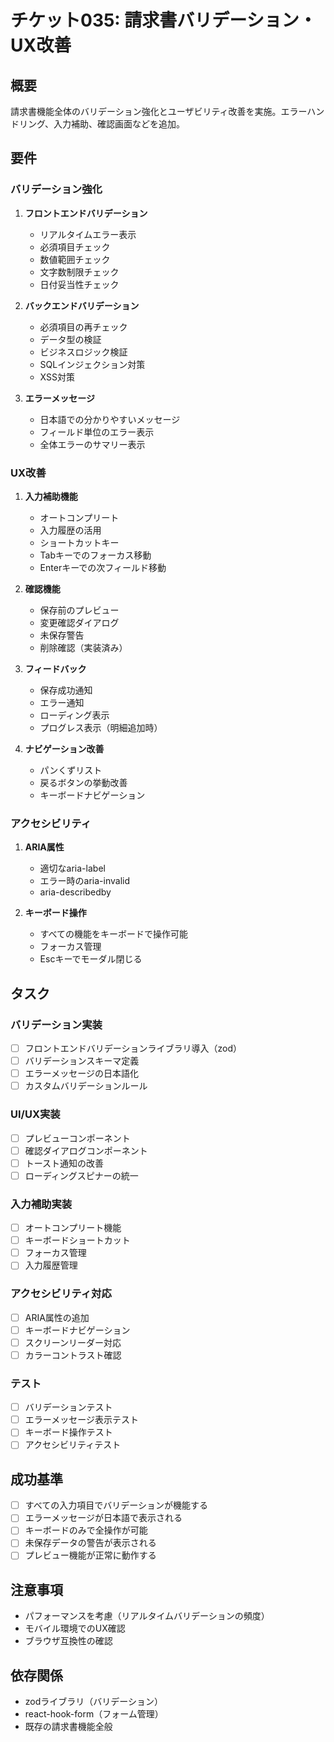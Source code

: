# チケット035: 請求書バリデーション・UX改善

## 概要
請求書機能全体のバリデーション強化とユーザビリティ改善を実施。エラーハンドリング、入力補助、確認画面などを追加。

## 要件

### バリデーション強化
1. **フロントエンドバリデーション**
   - リアルタイムエラー表示
   - 必須項目チェック
   - 数値範囲チェック
   - 文字数制限チェック
   - 日付妥当性チェック

2. **バックエンドバリデーション**
   - 必須項目の再チェック
   - データ型の検証
   - ビジネスロジック検証
   - SQLインジェクション対策
   - XSS対策

3. **エラーメッセージ**
   - 日本語での分かりやすいメッセージ
   - フィールド単位のエラー表示
   - 全体エラーのサマリー表示

### UX改善
1. **入力補助機能**
   - オートコンプリート
   - 入力履歴の活用
   - ショートカットキー
   - Tabキーでのフォーカス移動
   - Enterキーでの次フィールド移動

2. **確認機能**
   - 保存前のプレビュー
   - 変更確認ダイアログ
   - 未保存警告
   - 削除確認（実装済み）

3. **フィードバック**
   - 保存成功通知
   - エラー通知
   - ローディング表示
   - プログレス表示（明細追加時）

4. **ナビゲーション改善**
   - パンくずリスト
   - 戻るボタンの挙動改善
   - キーボードナビゲーション

### アクセシビリティ
1. **ARIA属性**
   - 適切なaria-label
   - エラー時のaria-invalid
   - aria-describedby

2. **キーボード操作**
   - すべての機能をキーボードで操作可能
   - フォーカス管理
   - Escキーでモーダル閉じる

## タスク

### バリデーション実装
- [ ] フロントエンドバリデーションライブラリ導入（zod）
- [ ] バリデーションスキーマ定義
- [ ] エラーメッセージの日本語化
- [ ] カスタムバリデーションルール

### UI/UX実装
- [ ] プレビューコンポーネント
- [ ] 確認ダイアログコンポーネント
- [ ] トースト通知の改善
- [ ] ローディングスピナーの統一

### 入力補助実装
- [ ] オートコンプリート機能
- [ ] キーボードショートカット
- [ ] フォーカス管理
- [ ] 入力履歴管理

### アクセシビリティ対応
- [ ] ARIA属性の追加
- [ ] キーボードナビゲーション
- [ ] スクリーンリーダー対応
- [ ] カラーコントラスト確認

### テスト
- [ ] バリデーションテスト
- [ ] エラーメッセージ表示テスト
- [ ] キーボード操作テスト
- [ ] アクセシビリティテスト

## 成功基準
- [ ] すべての入力項目でバリデーションが機能する
- [ ] エラーメッセージが日本語で表示される
- [ ] キーボードのみで全操作が可能
- [ ] 未保存データの警告が表示される
- [ ] プレビュー機能が正常に動作する

## 注意事項
- パフォーマンスを考慮（リアルタイムバリデーションの頻度）
- モバイル環境でのUX確認
- ブラウザ互換性の確認

## 依存関係
- zodライブラリ（バリデーション）
- react-hook-form（フォーム管理）
- 既存の請求書機能全般
